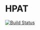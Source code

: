 # HPAT

[![Build Status](https://travis-ci.org/ehsantn/HPAT.jl.svg?branch=master)](https://travis-ci.org/ehsantn/HPAT.jl)
